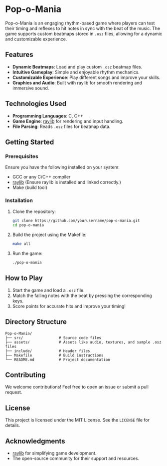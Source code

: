 # Pop-o-Mania

Pop-o-Mania is an engaging rhythm-based game where players can test their timing and reflexes to hit notes in sync with the beat of the music. The game supports custom beatmaps stored in `.osz` files, allowing for a dynamic and customizable experience.

## Features

- **Dynamic Beatmaps**: Load and play custom `.osz` beatmap files.
- **Intuitive Gameplay**: Simple and enjoyable rhythm mechanics.
- **Customizable Experience**: Play different songs and improve your skills.
- **Graphics and Audio**: Built with raylib for smooth rendering and immersive sound.

## Technologies Used

- **Programming Languages**: C, C++
- **Game Engine**: [raylib](https://www.raylib.com/) for rendering and input handling.
- **File Parsing**: Reads `.osz` files for beatmap data.

## Getting Started

### Prerequisites

Ensure you have the following installed on your system:

- GCC or any C/C++ compiler
- [raylib](https://www.raylib.com/) (Ensure raylib is installed and linked correctly.)
- Make (build tool)

### Installation

1. Clone the repository:

   ```bash
   git clone https://github.com/yourusername/pop-o-mania.git
   cd pop-o-mania
   ```

2. Build the project using the Makefile:

   ```bash
   make all
   ```

3. Run the game:

   ```bash
   ./pop-o-mania
   ```

## How to Play

1. Start the game and load a `.osz` file.
2. Match the falling notes with the beat by pressing the corresponding keys.
3. Score points for accurate hits and improve your timing!

## Directory Structure

```
Pop-o-Mania/
├── src/                # Source code files
├── assets/             # Assets like audio, textures, and sample .osz files
├── include/            # Header files
├── Makefile            # Build instructions
└── README.md           # Project documentation
```

## Contributing

We welcome contributions! Feel free to open an issue or submit a pull request.

## License

This project is licensed under the MIT License. See the `LICENSE` file for details.

## Acknowledgments

- [raylib](https://www.raylib.com/) for simplifying game development.
- The open-source community for their support and resources.
